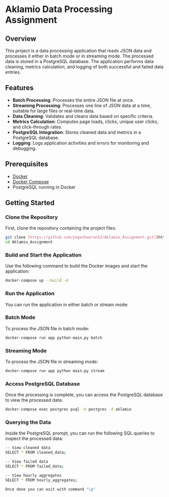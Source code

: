 # Aklamio Data Processing Assignment

## Overview

This project is a data processing application that reads JSON data and processes it either in batch mode or in streaming mode. The processed data is stored in a PostgreSQL database. The application performs data cleaning, metrics calculation, and logging of both successful and failed data entries.

## Features

- **Batch Processing**: Processes the entire JSON file at once.
- **Streaming Processing**: Processes one line of JSON data at a time, suitable for large files or real-time data.
- **Data Cleaning**: Validates and cleans data based on specific criteria.
- **Metrics Calculation**: Computes page loads, clicks, unique user clicks, and click-through rates.
- **PostgreSQL Integration**: Stores cleaned data and metrics in a PostgreSQL database.
- **Logging**: Logs application activities and errors for monitoring and debugging.

## Prerequisites

- [Docker](https://www.docker.com/get-started)
- [Docker Compose](https://docs.docker.com/compose/install/)
- PostgreSQL running in Docker

## Getting Started

### Clone the Repository

First, clone the repository containing the project files:

```bash
git clone [https://github.com/yogeshwaran52/Aklamio_Assignment.git](https://github.com/yogeshwaran52/Aklamio_Assignment.git)
cd Aklamio_Assignment
```

### Build and Start the Application
Use the following command to build the Docker images and start the application:

```bash
docker-compose up --build -d
```

### Run the Application
You can run the application in either batch or stream mode:

### Batch Mode
To process the JSON file in batch mode:

```bash 
docker-compose run app python main.py batch
```

### Streaming Mode
To process the JSON file in streaming mode:
```bash 
docker-compose run app python main.py stream
```

### Access PostgreSQL Database
Once the processing is complete, you can access the PostgreSQL database to view the processed data:
```bash
docker-compose exec postgres psql -U postgres -d aklamio
```

### Querying the Data
Inside the PostgreSQL prompt, you can run the following SQL queries to inspect the processed data:

```bash
-- View cleaned data
SELECT * FROM cleaned_data;

-- View failed data
SELECT * FROM failed_data;

-- View hourly aggregates
SELECT * FROM hourly_aggregates;

Once done you can exit with command "\q"
```
